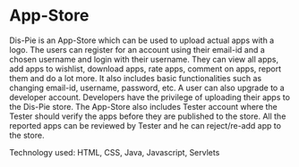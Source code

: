 # App-Store

Dis-Pie is an App-Store which can be used to upload actual apps with a logo. The users can register for an account using their email-id and a chosen username and login with their username. They can view all apps, add apps to wishlist, download apps, rate apps, comment on apps, report them and do a lot more. It also includes basic functionalities such as changing email-id, username, password, etc. A user can also upgrade to a developer account. Developers have the privilege of uploading their apps to the Dis-Pie store. The App-Store also includes Tester account where the Tester should verify the apps before they are published to the store. All the reported apps can be reviewed by Tester and he can reject/re-add app to the store.

Technology used: HTML, CSS, Java, Javascript, Servlets
